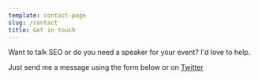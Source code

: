 ```yaml
---
template: contact-page
slug: /contact
title: Get in touch
---
```

Want to talk SEO or do you need a speaker for your event? I'd love to help.

Just send me a message using the form below or on [Twitter](https://twitter.com/bethbarnham)